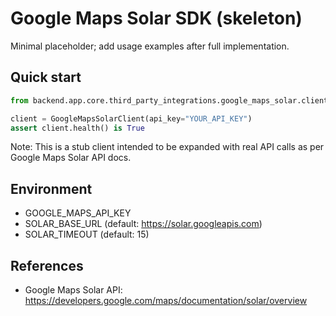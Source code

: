 # Google Maps Solar SDK (skeleton)

Minimal placeholder; add usage examples after full implementation.

## Quick start

```python
from backend.app.core.third_party_integrations.google_maps_solar.client import GoogleMapsSolarClient

client = GoogleMapsSolarClient(api_key="YOUR_API_KEY")
assert client.health() is True
```

Note: This is a stub client intended to be expanded with real API calls as per Google Maps Solar API docs.

## Environment

- GOOGLE_MAPS_API_KEY
- SOLAR_BASE_URL (default: https://solar.googleapis.com)
- SOLAR_TIMEOUT (default: 15)

## References

- Google Maps Solar API: https://developers.google.com/maps/documentation/solar/overview
